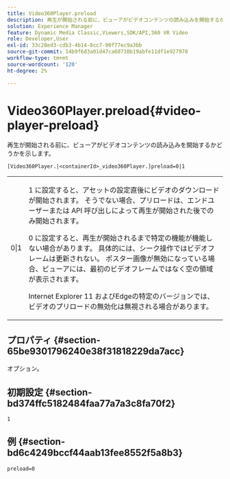 ```yaml
---
title: Video360Player.preload
description: 再生が開始される前に、ビューアがビデオコンテンツの読み込みを開始するかどうかを示します。
solution: Experience Manager
feature: Dynamic Media Classic,Viewers,SDK/API,360 VR Video
role: Developer,User
exl-id: 33c28ed3-cdb3-4b14-8cc7-90f77ec9a3bb
source-git-commit: 14b9f6d3a01d47ca60710b19abfe11df1e927978
workflow-type: tm+mt
source-wordcount: '120'
ht-degree: 2%

---
```


# Video360Player.preload{#video-player-preload}

再生が開始される前に、ビューアがビデオコンテンツの読み込みを開始するかどうかを示します。

`[Video360Player.|<containerId>_video360Player.]preload=0|1`

<table id="table_AE7AAFA9B4374E31B51D06511EB96401"> 
 <tbody> 
  <tr> 
   <td colname="col1"> <p> <span class="codeph"> 0|1 </span> </p> </td> 
   <td colname="col2"> <p> <span class="codeph">1</span> に設定すると、アセットの設定直後にビデオのダウンロードが開始されます。 そうでない場合、プリロードは、エンドユーザーまたは API 呼び出しによって再生が開始された後でのみ開始されます。 </p> <p><span class="codeph"> 0 </span> に設定すると、再生が開始されるまで特定の機能が機能しない場合があります。 具体的には、シーク操作ではビデオフレームは更新されない。 ポスター画像が無効になっている場合、ビューアには、最初のビデオフレームではなく空の領域が表示されます。 </p> <p>Internet Explorer 11 およびEdgeの特定のバージョンでは、ビデオのプリロードの無効化は無視される場合があります。 </p> </td> 
  </tr> 
 </tbody> 
</table>

## プロパティ {#section-65be9301796240e38f31818229da7acc}

オプション。

## 初期設定 {#section-bd374ffc5182484faa77a7a3c8fa70f2}

`1`

## 例 {#section-bd6c4249bccf44aab13fee8552f5a8b3}

`preload=0`
